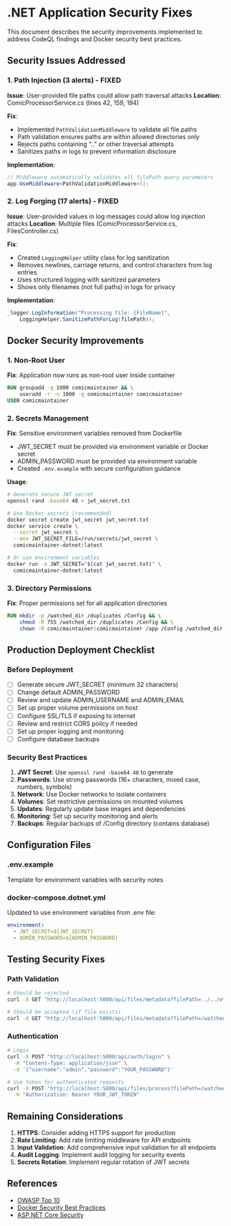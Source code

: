 # .NET Application Security Fixes

This document describes the security improvements implemented to address CodeQL findings and Docker security best practices.

## Security Issues Addressed

### 1. Path Injection (3 alerts) - FIXED

**Issue**: User-provided file paths could allow path traversal attacks
**Location**: ComicProcessorService.cs (lines 42, 159, 194)

**Fix**:
- Implemented `PathValidationMiddleware` to validate all file paths
- Path validation ensures paths are within allowed directories only
- Rejects paths containing ".." or other traversal attempts
- Sanitizes paths in logs to prevent information disclosure

**Implementation**:
```csharp
// Middleware automatically validates all filePath query parameters
app.UseMiddleware<PathValidationMiddleware>();
```

### 2. Log Forging (17 alerts) - FIXED

**Issue**: User-provided values in log messages could allow log injection attacks
**Location**: Multiple files (ComicProcessorService.cs, FilesController.cs)

**Fix**:
- Created `LoggingHelper` utility class for log sanitization
- Removes newlines, carriage returns, and control characters from log entries
- Uses structured logging with sanitized parameters
- Shows only filenames (not full paths) in logs for privacy

**Implementation**:
```csharp
_logger.LogInformation("Processing file: {FileName}", 
    LoggingHelper.SanitizePathForLog(filePath));
```

## Docker Security Improvements

### 1. Non-Root User

**Fix**: Application now runs as non-root user inside container
```dockerfile
RUN groupadd -g 1000 comicmaintainer && \
    useradd -r -u 1000 -g comicmaintainer comicmaintainer
USER comicmaintainer
```

### 2. Secrets Management

**Fix**: Sensitive environment variables removed from Dockerfile
- JWT_SECRET must be provided via environment variable or Docker secret
- ADMIN_PASSWORD must be provided via environment variable
- Created `.env.example` with secure configuration guidance

**Usage**:
```bash
# Generate secure JWT secret
openssl rand -base64 48 > jwt_secret.txt

# Use Docker secrets (recommended)
docker secret create jwt_secret jwt_secret.txt
docker service create \
  --secret jwt_secret \
  --env JWT_SECRET_FILE=/run/secrets/jwt_secret \
  comicmaintainer-dotnet:latest

# Or use environment variables
docker run -e JWT_SECRET="$(cat jwt_secret.txt)" \
  comicmaintainer-dotnet:latest
```

### 3. Directory Permissions

**Fix**: Proper permissions set for all application directories
```dockerfile
RUN mkdir -p /watched_dir /duplicates /Config && \
    chmod -R 755 /watched_dir /duplicates /Config && \
    chown -R comicmaintainer:comicmaintainer /app /Config /watched_dir /duplicates
```

## Production Deployment Checklist

### Before Deployment

- [ ] Generate secure JWT_SECRET (minimum 32 characters)
- [ ] Change default ADMIN_PASSWORD
- [ ] Review and update ADMIN_USERNAME and ADMIN_EMAIL
- [ ] Set up proper volume permissions on host
- [ ] Configure SSL/TLS if exposing to internet
- [ ] Review and restrict CORS policy if needed
- [ ] Set up proper logging and monitoring
- [ ] Configure database backups

### Security Best Practices

1. **JWT Secret**: Use `openssl rand -base64 48` to generate
2. **Passwords**: Use strong passwords (16+ characters, mixed case, numbers, symbols)
3. **Network**: Use Docker networks to isolate containers
4. **Volumes**: Set restrictive permissions on mounted volumes
5. **Updates**: Regularly update base images and dependencies
6. **Monitoring**: Set up security monitoring and alerts
7. **Backups**: Regular backups of /Config directory (contains database)

## Configuration Files

### .env.example
Template for environment variables with security notes

### docker-compose.dotnet.yml
Updated to use environment variables from .env file:
```yaml
environment:
  - JWT_SECRET=${JWT_SECRET}
  - ADMIN_PASSWORD=${ADMIN_PASSWORD}
```

## Testing Security Fixes

### Path Validation
```bash
# Should be rejected
curl -X GET "http://localhost:5000/api/files/metadata?filePath=../../etc/passwd"

# Should be accepted (if file exists)
curl -X GET "http://localhost:5000/api/files/metadata?filePath=/watched_dir/test.cbz"
```

### Authentication
```bash
# Login
curl -X POST "http://localhost:5000/api/auth/login" \
  -H "Content-Type: application/json" \
  -d '{"username":"admin","password":"YOUR_PASSWORD"}'

# Use token for authenticated requests
curl -X POST "http://localhost:5000/api/files/process?filePath=/watched_dir/test.cbz" \
  -H "Authorization: Bearer YOUR_JWT_TOKEN"
```

## Remaining Considerations

1. **HTTPS**: Consider adding HTTPS support for production
2. **Rate Limiting**: Add rate limiting middleware for API endpoints
3. **Input Validation**: Add comprehensive input validation for all endpoints
4. **Audit Logging**: Implement audit logging for security events
5. **Secrets Rotation**: Implement regular rotation of JWT secrets

## References

- [OWASP Top 10](https://owasp.org/www-project-top-ten/)
- [Docker Security Best Practices](https://docs.docker.com/engine/security/)
- [ASP.NET Core Security](https://docs.microsoft.com/en-us/aspnet/core/security/)
